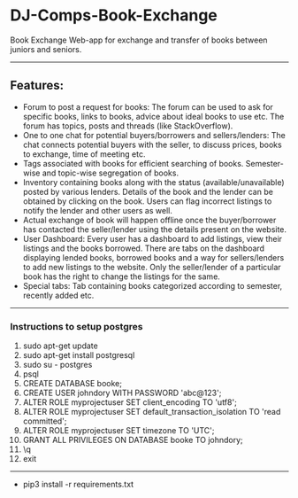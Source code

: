 # DJ-Comps-Book-Exchange
Book Exchange Web-app for exchange and transfer of books between juniors and seniors.

----------

## Features:

- Forum to post a request for books: The forum can be used to ask for specific books, links to books, advice about ideal books to use etc. The forum has topics, posts and threads (like StackOverflow).
- One to one chat for potential buyers/borrowers and sellers/lenders: The chat connects potential  buyers with the seller, to discuss prices, books to exchange, time of meeting etc.
- Tags associated with books for efficient searching of books. Semester-wise and topic-wise segregation of books. 
- Inventory containing books along with the status (available/unavailable) posted by various lenders. Details of the book and the lender can be obtained by clicking on the book. Users can flag incorrect listings to notify the lender and other users as well.
- Actual exchange of book will happen offline once the buyer/borrower has contacted the seller/lender using the details present on the website. 
- User Dashboard: Every user has a dashboard to add listings, view their listings and the books borrowed. There are tabs on the dashboard displaying lended books, borrowed books and a way for sellers/lenders to add new listings to the website. Only the seller/lender of a particular  book has  the right to change the listings for the same.  
- Special tabs: Tab containing books categorized according to semester, recently added etc.  

----------
### Instructions to setup postgres

 1. sudo apt-get update
 2. sudo apt-get install postgresql
 3. sudo su - postgres
 4. psql
 5. CREATE DATABASE booke;
 6. CREATE USER johndory WITH PASSWORD 'abc@123';
 7. ALTER ROLE myprojectuser SET client_encoding TO 'utf8';
 8. ALTER ROLE myprojectuser SET default_transaction_isolation TO 'read committed';
 9. ALTER ROLE myprojectuser SET timezone TO 'UTC';
 10. GRANT ALL PRIVILEGES ON DATABASE booke TO johndory;
 11. \q
 12. exit


----------
- pip3 install -r requirements.txt
